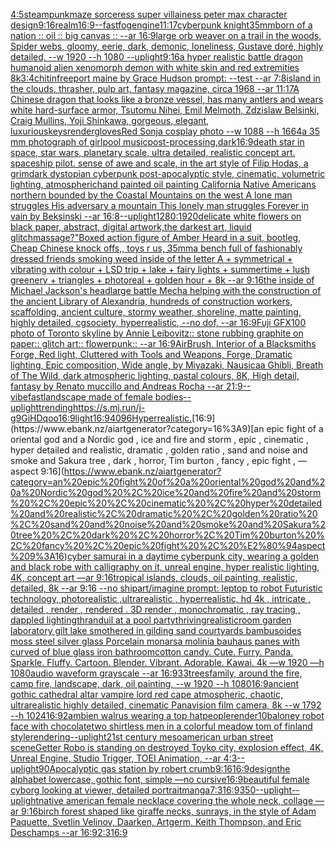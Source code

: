 [4:5](https://www.ebank.nz/aiartgenerator?category=4%3A5)[steampunk](https://www.ebank.nz/aiartgenerator?category=steampunk)[maze sorceress super villainess peter max character design](https://www.ebank.nz/aiartgenerator?category=maze%20sorceress%20super%20villainess%20peter%20max%20character%20design)[9:16](https://www.ebank.nz/aiartgenerator?category=9%3A16)[realm](https://www.ebank.nz/aiartgenerator?category=realm)[16:9](https://www.ebank.nz/aiartgenerator?category=16%3A9)[--fast](https://www.ebank.nz/aiartgenerator?category=--fast)[fog](https://www.ebank.nz/aiartgenerator?category=fog)[engine](https://www.ebank.nz/aiartgenerator?category=engine)[11:17](https://www.ebank.nz/aiartgenerator?category=11%3A17)[cyberpunk knight](https://www.ebank.nz/aiartgenerator?category=cyberpunk%20knight)[35mm](https://www.ebank.nz/aiartgenerator?category=35mm)[born of a nation :: oil :: big canvas :: --ar 16:9](https://www.ebank.nz/aiartgenerator?category=born%20of%20a%20nation%20%3A%3A%20oil%20%3A%3A%20big%20canvas%20%3A%3A%20--ar%2016%3A9)[large orb weaver on a trail in the woods, Spider webs, gloomy, eerie, dark, demonic, loneliness, Gustave doré, highly detailed, --w 1920 --h 1080 --uplight](https://www.ebank.nz/aiartgenerator?category=large%20orb%20weaver%20on%20a%20trail%20in%20the%20woods%2C%20Spider%20webs%2C%20gloomy%2C%20eerie%2C%20dark%2C%20demonic%2C%20loneliness%2C%20Gustave%20dor%C3%A9%2C%20highly%20detailed%2C%20--w%201920%20--h%201080%20--uplight)[9:16](https://www.ebank.nz/aiartgenerator?category=9%3A16)[a hyper realistic battle dragon humanoid alien xenomorph demon with white skin and red extremities 8k](https://www.ebank.nz/aiartgenerator?category=a%20hyper%20realistic%20battle%20dragon%20humanoid%20alien%20xenomorph%20demon%20with%20white%20skin%20and%20red%20extremities%208k)[3:4](https://www.ebank.nz/aiartgenerator?category=3%3A4)[chitin](https://www.ebank.nz/aiartgenerator?category=chitin)[freeport maine by Grace Hudson prompt: --test --ar 7:8](https://www.ebank.nz/aiartgenerator?category=freeport%20maine%20by%20Grace%20Hudson%20prompt%3A%20--test%20--ar%207%3A8)[island in the clouds, thrasher, pulp art, fantasy magazine, circa 1968 --ar 11:17](https://www.ebank.nz/aiartgenerator?category=island%20in%20the%20clouds%2C%20thrasher%2C%20pulp%20art%2C%20fantasy%20magazine%2C%20circa%201968%20--ar%2011%3A17)[A Chinese dragon that looks like a bronze vessel, has many antlers and wears white hard-surface armor, Tsutomu Nihei, Emil Melmoth, Zdzislaw Belsinki, Craig Mullins, Yoji Shinkawa, gorgeous, elegant, luxurious](https://www.ebank.nz/aiartgenerator?category=A%20Chinese%20dragon%20that%20looks%20like%20a%20bronze%20vessel%2C%20has%20many%20antlers%20and%20wears%20white%20hard-surface%20armor%2C%20Tsutomu%20Nihei%2C%20Emil%20Melmoth%2C%20Zdzislaw%20Belsinki%2C%20Craig%20Mullins%2C%20Yoji%20Shinkawa%2C%20gorgeous%2C%20elegant%2C%20luxurious)[keys](https://www.ebank.nz/aiartgenerator?category=keys)[render](https://www.ebank.nz/aiartgenerator?category=render)[gloves](https://www.ebank.nz/aiartgenerator?category=gloves)[Red Sonja cosplay photo --w 1088 --h 1664](https://www.ebank.nz/aiartgenerator?category=Red%20Sonja%20cosplay%20photo%20--w%201088%20--h%201664)[a 35 mm photograph of girlpool music](https://www.ebank.nz/aiartgenerator?category=a%2035%20mm%20photograph%20of%20girlpool%20music)[post-processing,](https://www.ebank.nz/aiartgenerator?category=post-processing%2C)[dark](https://www.ebank.nz/aiartgenerator?category=dark)[16:9](https://www.ebank.nz/aiartgenerator?category=16%3A9)[death star in space, star wars, planetary scale, ultra detailed, realistic concept art. spaceship pilot. sense of awe and scale, in the art style of Filip Hodas, a grimdark dystopian cyberpunk post-apocalyptic style, cinematic, volumetric lighting, atmospheric](https://www.ebank.nz/aiartgenerator?category=death%20star%20in%20space%2C%20star%20wars%2C%20planetary%20scale%2C%20ultra%20detailed%2C%20realistic%20concept%20art.%20spaceship%20pilot.%20sense%20of%20awe%20and%20scale%2C%20in%20the%20art%20style%20of%20Filip%20Hodas%2C%20a%20grimdark%20dystopian%20cyberpunk%20post-apocalyptic%20style%2C%20cinematic%2C%20volumetric%20lighting%2C%20atmospheric)[hand painted oil painting California Native Americans northern bounded by the Coastal Mountains on the west A lone man struggles His adversary a mountain This lonely man struggles Forever in vain by Beksinski --ar 16:8](https://www.ebank.nz/aiartgenerator?category=hand%20painted%20oil%20painting%20California%20Native%20Americans%20northern%20bounded%20by%20the%20Coastal%20Mountains%20on%20the%20west%20A%20lone%20man%20struggles%20His%20adversary%20a%20mountain%20This%20lonely%20man%20struggles%20Forever%20in%20vain%20by%20Beksinski%20--ar%2016%3A8)[--uplight](https://www.ebank.nz/aiartgenerator?category=--uplight)[1280:1920](https://www.ebank.nz/aiartgenerator?category=1280%3A1920)[delicate white flowers on black paper, abstract, digital artwork,](https://www.ebank.nz/aiartgenerator?category=delicate%20white%20flowers%20on%20black%20paper%2C%20abstract%2C%20digital%20artwork%2C)[the darkest art, liquid glitch](https://www.ebank.nz/aiartgenerator?category=the%20darkest%20art%2C%20liquid%20glitch)[massage?"](https://www.ebank.nz/aiartgenerator?category=massage%3F%22)[Boxed action figure of Amber Heard in a suit, bootleg, Cheap Chinese knock offs,, toys r us, 35mm](https://www.ebank.nz/aiartgenerator?category=Boxed%20action%20figure%20of%20Amber%20Heard%20in%20a%20suit%2C%20bootleg%2C%20Cheap%20Chinese%20knock%20offs%2C%2C%20toys%20r%20us%2C%2035mm)[a bench full of fashionably dressed friends smoking weed inside of the letter A + symmetrical + vibrating with colour + LSD trip + lake + fairy lights + summertime + lush greenery + triangles + photoreal + golden hour + 8k --ar 9:16](https://www.ebank.nz/aiartgenerator?category=a%20bench%20full%20of%20fashionably%20dressed%20friends%20smoking%20weed%20inside%20of%20the%20letter%20A%20%2B%20symmetrical%20%2B%20vibrating%20with%20colour%20%2B%20LSD%20trip%20%2B%20lake%20%2B%20fairy%20lights%20%2B%20summertime%20%2B%20lush%20greenery%20%2B%20triangles%20%2B%20photoreal%20%2B%20golden%20hour%20%2B%208k%20--ar%209%3A16)[the inside of Michael Jackson's head](https://www.ebank.nz/aiartgenerator?category=the%20inside%20of%20Michael%20Jackson%27s%20head)[large battle Mecha helping with the construction of the ancient Library of Alexandria, hundreds of construction workers, scaffolding, ancient culture, stormy weather, shoreline, matte painting, highly detailed, cgsociety, hyperrealistic, --no dof, --ar 16:9](https://www.ebank.nz/aiartgenerator?category=large%20battle%20Mecha%20helping%20with%20the%20construction%20of%20the%20ancient%20Library%20of%20Alexandria%2C%20hundreds%20of%20construction%20workers%2C%20scaffolding%2C%20ancient%20culture%2C%20stormy%20weather%2C%20shoreline%2C%20matte%20painting%2C%20highly%20detailed%2C%20cgsociety%2C%20hyperrealistic%2C%20--no%20dof%2C%20--ar%2016%3A9)[Fuji GFX100 photo of Toronto skyline by Annie Leibovitz:: stone rubbing graphite on paper:: glitch art:: flowerpunk:: --ar 16:9](https://www.ebank.nz/aiartgenerator?category=Fuji%20GFX100%20photo%20of%20Toronto%20skyline%20by%20Annie%20Leibovitz%3A%3A%20stone%20rubbing%20graphite%20on%20paper%3A%3A%20glitch%20art%3A%3A%20flowerpunk%3A%3A%20--ar%2016%3A9)[AirBrush, Interior of a Blacksmiths Forge, Red light, Cluttered with Tools and Weapons, Forge, Dramatic lighting, Epic composition, Wide angle, by Miyazaki, Nausicaa Ghibli, Breath of The Wild, dark atmospheric lighting, pastal colours, 8K, High detail, fantasy by Renato muccillo and Andreas Rocha --ar 21:9](https://www.ebank.nz/aiartgenerator?category=AirBrush%2C%20Interior%20of%20a%20Blacksmiths%20Forge%2C%20Red%20light%2C%20Cluttered%20with%20Tools%20and%20Weapons%2C%20Forge%2C%20Dramatic%20lighting%2C%20Epic%20composition%2C%20Wide%20angle%2C%20by%20Miyazaki%2C%20Nausicaa%20Ghibli%2C%20Breath%20of%20The%20Wild%2C%20dark%20atmospheric%20lighting%2C%20pastal%20colours%2C%208K%2C%20High%20detail%2C%20fantasy%20by%20Renato%20muccillo%20and%20Andreas%20Rocha%20--ar%2021%3A9)[--vibefast](https://www.ebank.nz/aiartgenerator?category=--vibefast)[landscape made of female bodies](https://www.ebank.nz/aiartgenerator?category=landscape%20made%20of%20female%20bodies)[--uplight](https://www.ebank.nz/aiartgenerator?category=--uplight)[trending](https://www.ebank.nz/aiartgenerator?category=trending)[<https://s.mj.run/j-g9GiHDqoo>](https://www.ebank.nz/aiartgenerator?category=%3Chttps%3A//s.mj.run/j-g9GiHDqoo%3E)[16:9](https://www.ebank.nz/aiartgenerator?category=16%3A9)[light](https://www.ebank.nz/aiartgenerator?category=light)[16:9](https://www.ebank.nz/aiartgenerator?category=16%3A9)[4096](https://www.ebank.nz/aiartgenerator?category=4096)[Hyperrealistic.](https://www.ebank.nz/aiartgenerator?category=Hyperrealistic.)[16:9](https://www.ebank.nz/aiartgenerator?category=16%3A9)[an epic fight of a oriental god and a Nordic god , ice and fire and storm , epic , cinematic , hyper detailed and realistic, dramatic , golden ratio , sand and noise and smoke and Sakura tree , dark , horror, Tim burton , fancy , epic fight , —aspect 9:16](https://www.ebank.nz/aiartgenerator?category=an%20epic%20fight%20of%20a%20oriental%20god%20and%20a%20Nordic%20god%20%2C%20ice%20and%20fire%20and%20storm%20%2C%20epic%20%2C%20cinematic%20%2C%20hyper%20detailed%20and%20realistic%2C%20dramatic%20%2C%20golden%20ratio%20%2C%20sand%20and%20noise%20and%20smoke%20and%20Sakura%20tree%20%2C%20dark%20%2C%20horror%2C%20Tim%20burton%20%2C%20fancy%20%2C%20epic%20fight%20%2C%20%E2%80%94aspect%209%3A16)[cyber samurai in a daytime cyberpunk city, wearing a golden and black robe with calligraphy on it, unreal engine, hyper realistic lighting, 4K, concept art —ar 9:16](https://www.ebank.nz/aiartgenerator?category=cyber%20samurai%20in%20a%20daytime%20cyberpunk%20city%2C%20wearing%20a%20golden%20and%20black%20robe%20with%20calligraphy%20on%20it%2C%20unreal%20engine%2C%20hyper%20realistic%20lighting%2C%204K%2C%20concept%20art%20%E2%80%94ar%209%3A16)[tropical islands, clouds, oil painting, realistic, detailed, 8k --ar 9:16 --no ship](https://www.ebank.nz/aiartgenerator?category=tropical%20islands%2C%20clouds%2C%20oil%20painting%2C%20realistic%2C%20detailed%2C%208k%20--ar%209%3A16%20--no%20ship)[art](https://www.ebank.nz/aiartgenerator?category=art)[/imagine prompt: leptop to robot Futuristic technology, photorealistic ,ultrarealistic , hyperrealistic, hd 4k , intricate , detailed , render , rendered . 3D render , monochromatic , ray tracing , dappled lighting](https://www.ebank.nz/aiartgenerator?category=/imagine%20prompt%3A%20leptop%20to%20robot%20Futuristic%20technology%2C%20photorealistic%20%2Cultrarealistic%20%2C%20hyperrealistic%2C%20hd%204k%20%2C%20intricate%20%2C%20detailed%20%2C%20render%20%2C%20rendered%20.%203D%20render%20%2C%20monochromatic%20%2C%20ray%20tracing%20%2C%20dappled%20lighting)[thranduil at a pool party](https://www.ebank.nz/aiartgenerator?category=thranduil%20at%20a%20pool%20party)[thriving](https://www.ebank.nz/aiartgenerator?category=thriving)[realistic](https://www.ebank.nz/aiartgenerator?category=realistic)[room garden laboratory  gilt lake  smothered in gilding sand courtyards bambusoides moss steel silver glass  Porcelain monarsa molinia bauhaus panes with curved of blue glass iron bathroom](https://www.ebank.nz/aiartgenerator?category=room%20garden%20laboratory%20%20gilt%20lake%20%20smothered%20in%20gilding%20sand%20courtyards%20bambusoides%20moss%20steel%20silver%20glass%20%20Porcelain%20monarsa%20molinia%20bauhaus%20panes%20with%20curved%20of%20blue%20glass%20iron%20bathroom)[cotton candy. Cute. Furry. Panda. Sparkle. Fluffy. Cartoon. Blender. Vibrant. Adorable. Kawai. 4k —w 1920 —h 1080](https://www.ebank.nz/aiartgenerator?category=cotton%20candy.%20Cute.%20Furry.%20Panda.%20Sparkle.%20Fluffy.%20Cartoon.%20Blender.%20Vibrant.%20Adorable.%20Kawai.%204k%20%E2%80%94w%201920%20%E2%80%94h%201080)[audio waveform grayscale --ar 16:9](https://www.ebank.nz/aiartgenerator?category=audio%20waveform%20grayscale%20--ar%2016%3A9)[33](https://www.ebank.nz/aiartgenerator?category=33)[trees](https://www.ebank.nz/aiartgenerator?category=trees)[family, around the fire, camp fire, landscape, dark, oil painting, --w 1920 --h 1080](https://www.ebank.nz/aiartgenerator?category=family%2C%20around%20the%20fire%2C%20camp%20fire%2C%20landscape%2C%20dark%2C%20oil%20painting%2C%20--w%201920%20--h%201080)[16:9](https://www.ebank.nz/aiartgenerator?category=16%3A9)[ancient gothic cathedral altar vampire lord red cape atmospheric, chaotic, ultrarealistic highly detailed, cinematic Panavision film camera, 8k --w 1792 --h 1024](https://www.ebank.nz/aiartgenerator?category=ancient%20gothic%20cathedral%20altar%20vampire%20lord%20red%20cape%20atmospheric%2C%20chaotic%2C%20ultrarealistic%20highly%20detailed%2C%20cinematic%20Panavision%20film%20camera%2C%208k%20--w%201792%20--h%201024)[16:9](https://www.ebank.nz/aiartgenerator?category=16%3A9)[2](https://www.ebank.nz/aiartgenerator?category=2)[ambien walrus wearing a top hat](https://www.ebank.nz/aiartgenerator?category=ambien%20walrus%20wearing%20a%20top%20hat)[people](https://www.ebank.nz/aiartgenerator?category=people)[render](https://www.ebank.nz/aiartgenerator?category=render)[10](https://www.ebank.nz/aiartgenerator?category=10)[baloney robot face with chocolate](https://www.ebank.nz/aiartgenerator?category=baloney%20robot%20face%20with%20chocolate)[two shirtless men in a colorful meadow tom of finland style](https://www.ebank.nz/aiartgenerator?category=two%20shirtless%20men%20in%20a%20colorful%20meadow%20tom%20of%20finland%20style)[rendering](https://www.ebank.nz/aiartgenerator?category=rendering)[--uplight](https://www.ebank.nz/aiartgenerator?category=--uplight)[21st century mesoamerican urban street scene](https://www.ebank.nz/aiartgenerator?category=21st%20century%20mesoamerican%20urban%20street%20scene)[Getter Robo is standing on destroyed Toyko city, explosion effect, 4K, Unreal Engine, Studio Trigger, TOEI Animation, --ar 4:3](https://www.ebank.nz/aiartgenerator?category=Getter%20Robo%20is%20standing%20on%20destroyed%20Toyko%20city%2C%20explosion%20effect%2C%204K%2C%20Unreal%20Engine%2C%20Studio%20Trigger%2C%20TOEI%20Animation%2C%20--ar%204%3A3)[--uplight](https://www.ebank.nz/aiartgenerator?category=--uplight)[90](https://www.ebank.nz/aiartgenerator?category=90)[Apocalyptic gas station by robert crumb](https://www.ebank.nz/aiartgenerator?category=Apocalyptic%20gas%20station%20by%20robert%20crumb)[9:16](https://www.ebank.nz/aiartgenerator?category=9%3A16)[16:9](https://www.ebank.nz/aiartgenerator?category=16%3A9)[design](https://www.ebank.nz/aiartgenerator?category=design)[the alphabet lowercase, gothic font, simple —no cursive](https://www.ebank.nz/aiartgenerator?category=the%20alphabet%20lowercase%2C%20gothic%20font%2C%20simple%20%E2%80%94no%20cursive)[16:9](https://www.ebank.nz/aiartgenerator?category=16%3A9)[beautiful female cyborg looking at viewer, detailed portrait](https://www.ebank.nz/aiartgenerator?category=beautiful%20female%20cyborg%20looking%20at%20viewer%2C%20detailed%20portrait)[manga](https://www.ebank.nz/aiartgenerator?category=manga)[7:3](https://www.ebank.nz/aiartgenerator?category=7%3A3)[16:9](https://www.ebank.nz/aiartgenerator?category=16%3A9)[350](https://www.ebank.nz/aiartgenerator?category=350)[--uplight](https://www.ebank.nz/aiartgenerator?category=--uplight)[--uplight](https://www.ebank.nz/aiartgenerator?category=--uplight)[native american female necklace covering the whole neck, collage —ar 9:16](https://www.ebank.nz/aiartgenerator?category=native%20american%20female%20necklace%20covering%20the%20whole%20neck%2C%20collage%20%E2%80%94ar%209%3A16)[birch forest shaped like giraffe necks, sunrays, in the style of Adam Paquette, Svetlin Velinov, Daarken, Artgerm, Keith Thompson, and Eric Deschamps --ar 16:9](https://www.ebank.nz/aiartgenerator?category=birch%20forest%20shaped%20like%20giraffe%20necks%2C%20sunrays%2C%20in%20the%20style%20of%20Adam%20Paquette%2C%20Svetlin%20Velinov%2C%20Daarken%2C%20Artgerm%2C%20Keith%20Thompson%2C%20and%20Eric%20Deschamps%20--ar%2016%3A9)[2:3](https://www.ebank.nz/aiartgenerator?category=2%3A3)[16:9](https://www.ebank.nz/aiartgenerator?category=16%3A9)
